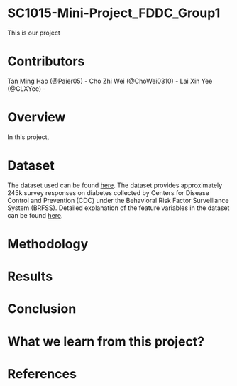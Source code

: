 # SC1015-Mini-Project_FDDC_Group1
This is our project
# Contributors
Tan Ming Hao (@Paier05) - 
Cho Zhi Wei (@ChoWei0310) - 
Lai Xin Yee (@CLXYee) - 
# Overview
In this project, 
# Dataset
The dataset used can be found <a href = "https://www.kaggle.com/datasets/alexteboul/diabetes-health-indicators-dataset?select=diabetes_012_health_indicators_BRFSS2015.csv" >here</a>. The dataset provides approximately 245k survey responses on diabetes collected by Centers for Disease Control and Prevention (CDC) under the Behavioral Risk Factor Surveillance System (BRFSS). Detailed explanation of the feature variables in the dataset can be found <a href = "">here</a>.
# Methodology
# Results
# Conclusion
# What we learn from this project? 
# References
